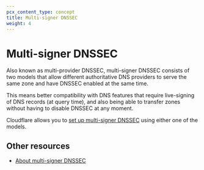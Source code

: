 ```yaml
---
pcx_content_type: concept
title: Multi-signer DNSSEC
weight: 4
---
```


# Multi-signer DNSSEC

Also known as multi-provider DNSSEC, multi-signer DNSSEC consists of two models that allow different authoritative DNS providers to serve the same zone and have DNSSEC enabled at the same time.

This means better compatibility with DNS features that require live-signing of DNS records (at query time), and also being able to transfer zones without having to disable DNSSEC at any moment.

Cloudflare allows you to [set up multi-signer DNSSEC](/dns/dnssec/multi-signer-dnssec/setup/) using either one of the models.

## Other resources

* [About multi-signer DNSSEC](/dns/dnssec/multi-signer-dnssec/about/)